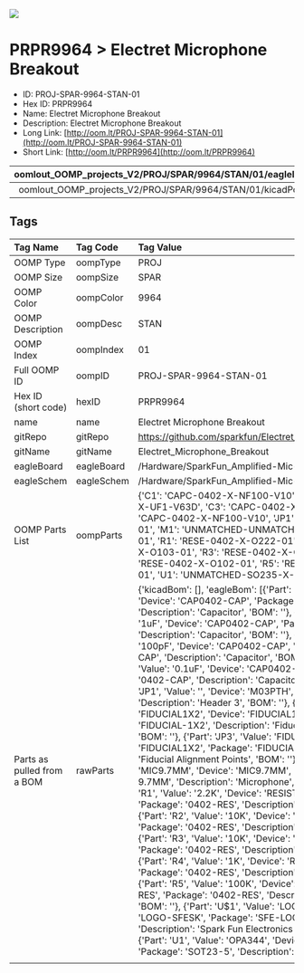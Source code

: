 


  
![][im]
# PRPR9964 > Electret Microphone Breakout

- ID: PROJ-SPAR-9964-STAN-01
- Hex ID: PRPR9964
- Name: Electret Microphone Breakout
- Description: Electret Microphone Breakout
- Long Link: [http://oom.lt/PROJ-SPAR-9964-STAN-01](http://oom.lt/PROJ-SPAR-9964-STAN-01)
- Short Link: [http://oom.lt/PRPR9964](http://oom.lt/PRPR9964)
  

|oomlout_OOMP_projects_V2/PROJ/SPAR/9964/STAN/01/eagleImage.png|oomlout_OOMP_projects_V2/PROJ/SPAR/9964/STAN/01/eagleSchemImage.png|oomlout_OOMP_projects_V2/PROJ/SPAR/9964/STAN/01/kicadPcb3dFront.png|oomlout_OOMP_projects_V2/PROJ/SPAR/9964/STAN/01/kicadPcb3dBack.png|
| :---: | :---: | :---: | :---: |
|oomlout_OOMP_projects_V2/PROJ/SPAR/9964/STAN/01/kicadPcb3d.png||||

## Tags
  

|Tag Name|Tag Code|Tag Value|
| :--- | :--- | :--- |
|OOMP Type|oompType|PROJ|
|OOMP Size|oompSize|SPAR|
|OOMP Color|oompColor|9964|
|OOMP Description|oompDesc|STAN|
|OOMP Index|oompIndex|01|
|Full OOMP ID|oompID|PROJ-SPAR-9964-STAN-01|
|Hex ID (short code)|hexID|PRPR9964|
|name|name|Electret Microphone Breakout|
|gitRepo|gitRepo|https://github.com/sparkfun/Electret_Microphone_Breakout|
|gitName|gitName|Electret_Microphone_Breakout|
|eagleBoard|eagleBoard|/Hardware/SparkFun_Amplified-Mic-v13.brd|
|eagleSchem|eagleSchem|/Hardware/SparkFun_Amplified-Mic-v13.sch|
|OOMP Parts List|oompParts|{'C1': 'CAPC-0402-X-NF100-V10', 'C2': 'CAPC-0402-X-UF1-V63D', 'C3': 'CAPC-0402-X-PF100-V50', 'C4': 'CAPC-0402-X-NF100-V10', 'JP1': 'HEAD-I01-X-PI03-01', 'M1': 'UNMATCHED-UNMATCHED-X-UNMATCHED-01', 'R1': 'RESE-0402-X-O222-01', 'R2': 'RESE-0402-X-O103-01', 'R3': 'RESE-0402-X-O103-01', 'R4': 'RESE-0402-X-O102-01', 'R5': 'RESE-0402-X-O1003-01', 'U1': 'UNMATCHED-SO235-X-UNMATCHED-01'}|
|Parts as pulled from a BOM|rawParts|{'kicadBom': [], 'eagleBom': [{'Part': 'C1', 'Value': '0.1uF', 'Device': 'CAP0402-CAP', 'Package': '0402-CAP', 'Description': 'Capacitor', 'BOM': ''}, {'Part': 'C2', 'Value': '1uF', 'Device': 'CAP0402-CAP', 'Package': '0402-CAP', 'Description': 'Capacitor', 'BOM': ''}, {'Part': 'C3', 'Value': '100pF', 'Device': 'CAP0402-CAP', 'Package': '0402-CAP', 'Description': 'Capacitor', 'BOM': ''}, {'Part': 'C4', 'Value': '0.1uF', 'Device': 'CAP0402-CAP', 'Package': '0402-CAP', 'Description': 'Capacitor', 'BOM': ''}, {'Part': 'JP1', 'Value': '', 'Device': 'M03PTH', 'Package': '1X03', 'Description': 'Header 3', 'BOM': ''}, {'Part': 'JP2', 'Value': 'FIDUCIAL1X2', 'Device': 'FIDUCIAL1X2', 'Package': 'FIDUCIAL-1X2', 'Description': 'Fiducial Alignment Points', 'BOM': ''}, {'Part': 'JP3', 'Value': 'FIDUCIAL1X2', 'Device': 'FIDUCIAL1X2', 'Package': 'FIDUCIAL-1X2', 'Description': 'Fiducial Alignment Points', 'BOM': ''}, {'Part': 'M1', 'Value': 'MIC9.7MM', 'Device': 'MIC9.7MM', 'Package': 'MIC-9.7MM', 'Description': 'Microphone', 'BOM': ''}, {'Part': 'R1', 'Value': '2.2K', 'Device': 'RESISTOR0402-RES', 'Package': '0402-RES', 'Description': 'Resistor', 'BOM': ''}, {'Part': 'R2', 'Value': '10K', 'Device': 'RESISTOR0402-RES', 'Package': '0402-RES', 'Description': 'Resistor', 'BOM': ''}, {'Part': 'R3', 'Value': '10K', 'Device': 'RESISTOR0402-RES', 'Package': '0402-RES', 'Description': 'Resistor', 'BOM': ''}, {'Part': 'R4', 'Value': '1K', 'Device': 'RESISTOR0402-RES', 'Package': '0402-RES', 'Description': 'Resistor', 'BOM': ''}, {'Part': 'R5', 'Value': '100K', 'Device': 'RESISTOR0402-RES', 'Package': '0402-RES', 'Description': 'Resistor', 'BOM': ''}, {'Part': 'U$1', 'Value': 'LOGO-SFESK', 'Device': 'LOGO-SFESK', 'Package': 'SFE-LOGO-FLAME', 'Description': 'Spark Fun Electronics PCB Logo', 'BOM': ''}, {'Part': 'U1', 'Value': 'OPA344', 'Device': 'OPA344', 'Package': 'SOT23-5', 'Description': '', 'BOM': ''}]}|
||||



[im]: PROJ/SPAR/9964/STAN/01/kicadPcb3d_450.png
